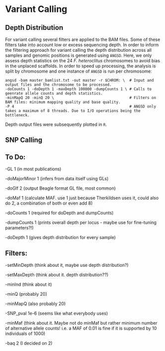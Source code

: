 # Variant Calling

## Depth Distribution

For variant calling several filters are applied to the BAM files. Some of these filters take into account low or excess sequencing depth.
In order to inform the filtering approach for variant calling the depth distribution across all samples and genomic positions is generated using `ANGSD`.
Here, we only assess depth statistics on the 24 *F. heteroclitus* chromosomes to avoid bias in the unplaced scaffolds.
In order to speed up processing, the analysis is split by chromosome and one instance of `ANGSD` is run per chromosome:
```
angsd -bam master_bamlist.txt -out master -r $CHROM: \  # Input and output files and the chromosome to be processed.
-doCounts 1 -doDepth 1 -maxDepth 100000 -dumpCounts 1 \ # Calls to geenrate allele counts and depth statistics.
-minMapQ 20 -minQ 20 \                                  # Filters on BAM files: minimum mapping quality and base quality.
-P 4                                                    # ANGSD only takes a maximum of 8 threads. Due to I/O operations being the bottleneck.
```
Depth output files were subsequently plotted in `R`.


## SNP Calling






## To Do:

-GL 1 (in most publications)

-doMajorMinor 1 (infers from data itself using GLs)

-doGlf 2 (output Beagle format GL file, most common)

-doMaf 1 (calculate MAF. use 1 just because Therkildsen uses it, could also do 2, a combination of both or even add 8)

-doCounts 1 (required for doDepth and dumpCounts)

-dumpCounts 1 (prints overall depth per locus - maybe use for fine-tuning parameters?!)

-doDepth 1 (gives depth distribution for every sample)

## Filters:

-setMinDepth (think about it, maybe use depth distribution?)

-setMaxDepth (think about it. depth distribution??)

-minInd (think about it)

-minQ (probably 20)

-minMapQ (also probably 20)

-SNP_pval 1e-6 (seems like what everybody uses)

-minMaf (think about it. Maybe not do minMaf but rather minimum number of alternative allele counts! i.e. a MAF of 0.01 is fine if it is supported by 10 individuals of 1000)

-baq 2 (I decided on 2)
